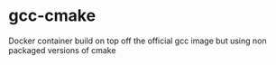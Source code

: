 # gcc-cmake
Docker container build on top off the official gcc image but using non packaged versions of cmake

